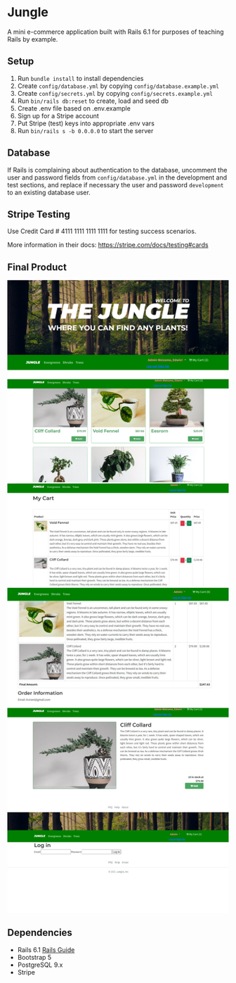 # Jungle

A mini e-commerce application built with Rails 6.1 for purposes of teaching Rails by example.

## Setup

1. Run `bundle install` to install dependencies
2. Create `config/database.yml` by copying `config/database.example.yml`
3. Create `config/secrets.yml` by copying `config/secrets.example.yml`
4. Run `bin/rails db:reset` to create, load and seed db
5. Create .env file based on .env.example
6. Sign up for a Stripe account
7. Put Stripe (test) keys into appropriate .env vars
8. Run `bin/rails s -b 0.0.0.0` to start the server

## Database

If Rails is complaining about authentication to the database, uncomment the user and password fields from `config/database.yml` in the development and test sections, and replace if necessary the user and password `development` to an existing database user.

## Stripe Testing

Use Credit Card # 4111 1111 1111 1111 for testing success scenarios.

More information in their docs: <https://stripe.com/docs/testing#cards>

## Final Product

!["screenshot of Main page"](https://github.com/Angelus-20/jungle-rails/blob/master/docs/home-page.jpg?raw=true)
!["screenshot of products page"](https://github.com/Angelus-20/jungle-rails/blob/master/docs/home-products.jpg?raw=true)
!["screenshot of cart page"](https://github.com/Angelus-20/jungle-rails/blob/master/docs/cart.jpg?raw=true)
!["screenshot of order info page"](https://github.com/Angelus-20/jungle-rails/blob/master/docs/order-info.jpg?raw=true)
!["screenshot of product detail page"](https://github.com/Angelus-20/jungle-rails/blob/master/docs/product-detail.jpg?raw=true)
!["screenshot of log in page"](https://github.com/Angelus-20/jungle-rails/blob/master/docs/login.jpg?raw=true)

## Dependencies

- Rails 6.1 [Rails Guide](http://guides.rubyonrails.org/v6.1/)
- Bootstrap 5
- PostgreSQL 9.x
- Stripe
